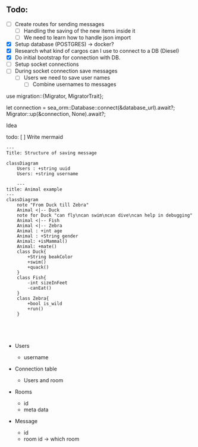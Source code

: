 ## Todo:
- [ ] Create routes for sending messages
    - [ ] Handling the saving of the new items inside it
    - [ ] We need to learn how to handle json import
- [x] Setup database (POSTGRES) -> docker?
- [X] Research what kind of cargos can I use to connect to a DB (Diesel)
- [X] Do initial bootstrap for connection with DB.
- [ ] Setup socket connections
- [ ] During socket connection save messages
  - [ ] Users we need to save user names
    - [ ] Combine usernames to messages

use migration::{Migrator, MigratorTrait};

let connection = sea_orm::Database::connect(&database_url).await?;
Migrator::up(&connection, None).await?;


Idea

todo:
[ ] Write mermaid

```mermaid
---
Title: Structure of saving message
  
classDiagram
    Users : +string uuid
    Users: +string username
    
    ---
title: Animal example
---
classDiagram
    note "From Duck till Zebra"
    Animal <|-- Duck
    note for Duck "can fly\ncan swim\ncan dive\ncan help in debugging"
    Animal <|-- Fish
    Animal <|-- Zebra
    Animal : +int age
    Animal : +String gender
    Animal: +isMammal()
    Animal: +mate()
    class Duck{
        +String beakColor
        +swim()
        +quack()
    }
    class Fish{
        -int sizeInFeet
        -canEat()
    }
    class Zebra{
        +bool is_wild
        +run()
    }
    
        



```


- Users
  - username

- Connection table
  - Users and room

- Rooms
  - id
  - meta data

- Message
  - id
  - room id -> which room